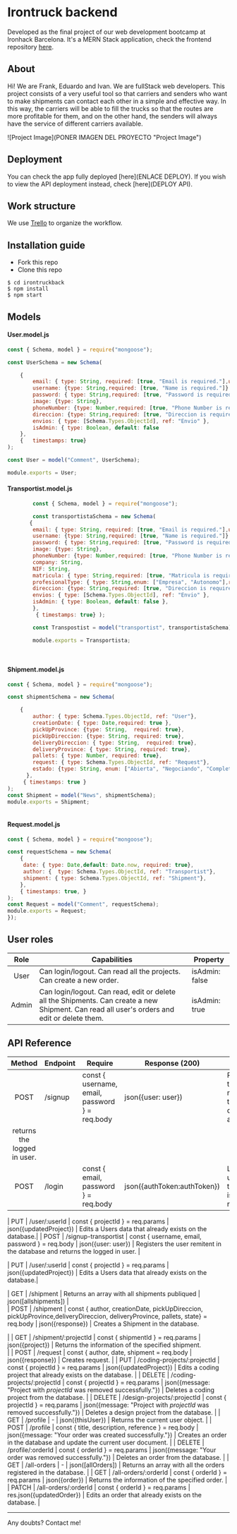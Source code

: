 # Irontruck backend

Developed as the final project of our web development bootcamp at Ironhack Barcelona. It's a MERN Stack application, check the frontend repository [here](https://github.com/frankgimeno3/irontruckback).

## About
Hi! We are Frank, Eduardo and Ivan. We are fullStack web developers. This project consists of a very useful tool so that carriers and senders who want to make shipments can contact each other in a simple and effective way. In this way, the carriers will be able to fill the trucks so that the routes are more profitable for them, and on the other hand, the senders will always have the service of different carriers available. 

![Project Image](PONER IMAGEN DEL PROYECTO "Project Image")

## Deployment
You can check the app fully deployed [here](ENLACE DEPLOY). If you wish to view the API deployment instead, check [here](DEPLOY API).

## Work structure
We use [Trello](https://trello.com/home) to organize the workflow.

## Installation guide
- Fork this repo
- Clone this repo 

```shell
$ cd irontruckback
$ npm install
$ npm start
```

## Models
#### User.model.js
```js
const { Schema, model } = require("mongoose");

const UserSchema = new Schema(

    {
        email: { type: String, required: [true, "Email is required."],unique: true, lowercase: true, trim: true},
        username: {type: String,required: [true, "Name is required."]}
        password: { type: String,required: [true, "Password is required."]},
        image: {type: String},
        phoneNumber: {type: Number,required: [true, "Phone Number is required."],unique: true},    
        direccion: {type: String,required: [true, "Direccion is required."]  },
        envios: { type: [Schema.Types.ObjectId], ref: "Envio" },
        isAdmin: { type: Boolean, default: false 
    },
    {   timestamps: true}
);

const User = model("Comment", UserSchema);

module.exports = User;
```
#### Transportist.model.js
```js
        const { Schema, model } = require("mongoose");

        const transportistaSchema = new Schema(
       { 
        email: { type: String, required: [true, "Email is required."],unique: true, lowercase: true, trim: true},
        username: {type: String,required: [true, "Name is required."]}
        password: { type: String,required: [true, "Password is required."]},
        image: {type: String},
        phoneNumber: {type: Number,required: [true, "Phone Number is required."],unique: true},
        company: String,
        NIF: String,
        matricula: { type: String,required: [true, "Matricula is required."]}
        profesionalType: { type: String,enum: ["Empresa", "Autonomo"],required: [true, "Name is required."]},
        direccion: {type: String,required: [true, "Direccion is required."]  },
        envios: { type: [Schema.Types.ObjectId], ref: "Envio" },
        isAdmin: { type: Boolean, default: false },
        },
         { timestamps: true} );

        const Transpostist = model("transportist", transportistaSchema);

        module.exports = Transportista;
       
       
```
#### Shipment.model.js
```js
const { Schema, model } = require("mongoose");

const shipmentSchema = new Schema(

    {
        author: { type: Schema.Types.ObjectId, ref: "User"},
        creationDate: { type: Date,required: true },
        pickUpProvince: {type: String,  required: true},
        pickUpDireccion: {type: String, required: true},
        deliveryDireccion: { type: String,  required: true},
        deliveryProvince: { type: String, required: true},
        pallets: { type: Number, required: true},
        request: { type: Schema.Types.ObjectId, ref: "Request"},
        estado: {type: String, enum: ["Abierta", "Negociando", "Completada"], default: "Abierta" }
      },
     { timestamps: true }
);
const Shipment = model("News", shipmentSchema);
module.exports = Shipment;   
      
````
#### Request.model.js
```js
const { Schema, model } = require("mongoose");

const requestSchema = new Schema(
    {
     date: { type: Date,default: Date.now, required: true},
     author: {  type: Schema.Types.ObjectId, ref: "Transportist"},         
     shipment: { type: Schema.Types.ObjectId, ref: "Shipment"},            
    },
    { timestamps: true, }
);
const Request = model("Comment", requestSchema);
module.exports = Request;
});
```

## User roles
| Role  | Capabilities                                                                                                                               | Property       |
| :---: | ------------------------------------------------------------------------------------------------------------------------------------------ | -------------- |
| User  | Can login/logout. Can read all the projects. Can create a new order.                                                                       | isAdmin: false |
| Admin | Can login/logout. Can read, edit or delete all the Shipments. Can create a new Shipment. Can read all user's orders and edit or delete them. | isAdmin: true  |

## API Reference
| Method | Endpoint                    | Require                                             | Response (200)                                                        | Action                                                                    |
| :----: | --------------------------- | --------------------------------------------------- |---------------------------------------------------------------------- | ------------------------------------------------------------------------- |
| POST   | /signup                     | const { username, email, password } = req.body      | json({user: user})                                              | Registers the user remitent in the database and 
                                         returns the logged in user.        |
| POST   | /login                      | const { email, password } = req.body                | json({authToken:authToken})                                                   | Logs in a user or transportist is already registered.                             

| PUT    | /user/:userId               | const { projectId } = req.params                    | json({updatedProject})                                         | Edits a Users data that already exists on the database.|
| POST   | /signup-transportist                     | const { username, email, password } = req.body      | json({user: user})                                                    | Registers the user remitent in the database and returns the logged in user.        |
                                                                

| PUT    | /user/:userId               | const { projectId } = req.params                    | json({updatedProject})                                         | Edits a Users data that already exists on the database.|





| GET    | /shipment                   |   Returns an array with all shipments publiqued     | json([allshipments])                                              |  
| POST   | /shipment                   | const { author, creationDate, pickUpDireccion, 
                                         pickUpProvince,deliveryDireccion, deliveryProvince,
                                         pallets, state} = req.body                         | json({response})                                                  |  Creates a Shipment in the database.    
                                        
|
| GET    | /shipment/:projectId        | const { shipmentId } = req.params                    | json({project})                                                | Returns the information of the specified shipment.                      
|
| POST   | /request                    | const { author, date, shipment = req.body     | json({response})                                                              | Creates request.                                 |
| PUT    | /coding-projects/:projectId | const { projectId } = req.params                    | json({updatedProject})                                                | Edits a coding project that already exists on the database.                          |
| DELETE | /coding-projects/:projectId | const { projectId } = req.params                    | json({message: "Project with *projectId* was removed successfully."}) | Deletes a coding project from the database.                               |
| DELETE | /design-projects/:projectId | const { projectId } = req.params                    | json({message: "Project with *projectId* was removed successfully."}) | Deletes a design project from the database.                               |
| GET    | /profile                    | -                                                   | json({thisUser})                                                      | Returns the current user object.                                          |
| POST   | /profile                    | const { title, description, reference } = req.body  | json({message: "Your order was created successfully."})               | Creates an order in the database and update the current user document.    |
| DELETE | /profile/:orderId           | const { orderId } = req.params                      | json({message: "Your order was removed successfully."})               | Deletes an order from the database.                                       |
| GET    | /all-orders                 | -                                                   | json([allOrders])                                                     | Returns an array with all the orders registered in the database.          |
| GET    | /all-orders/:orderId        | const { orderId } = req.params                      | json({order})                                                         | Returns the information of the specified order.                           |
| PATCH  | /all-orders/:orderId        | const { orderId } = req.params                      | res.json({updatedOrder})                                              | Edits an order that already exists on the database.                       |

---

Any doubts? Contact me!

